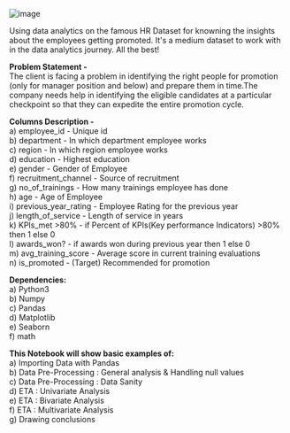 ![image](https://user-images.githubusercontent.com/74640176/171987935-fb1dde12-7150-441c-a083-e38aa01ba4e9.png)

Using data analytics on the famous HR Dataset for knowning the insights about the employees getting promoted.
It's a medium dataset to work with in the data analytics journey. All the best!

<B>Problem Statement - </B><br />
The client is facing a problem in identifying the right people for promotion (only for manager position and below) and prepare them in time.The company needs help in identifying the eligible candidates at a particular checkpoint so that they can expedite the entire promotion cycle.

<B>Columns Description -</B><br />
  a) employee_id - Unique id<br />
  b) department - In which department employee works<br />
  c) region - In which region employee works<br />
  d) education - Highest education<br />
  e) gender - Gender of Employee<br />
  f) recruitment_channel - Source of recruitment<br />
  g) no_of_trainings - How many trainings employee has done<br />
  h) age - Age of Employee<br />
  i) previous_year_rating - Employee Rating for the previous year<br />
  j) length_of_service - Length of service in years<br />
  k) KPIs_met >80% - if Percent of KPIs(Key performance Indicators) >80% then 1 else 0<br />
  l) awards_won? - if awards won during previous year then 1 else 0<br />
  m) avg_training_score - Average score in current training evaluations<br />
  n) is_promoted - (Target) Recommended for promotion<br />
  
<B>Dependencies:</B><br />
  a) Python3<br />
  b) Numpy<br />
  c) Pandas<br />
  d) Matplotlib<br />
  e) Seaborn<br />
  f) math<br />
  
<B>This Notebook will show basic examples of:</B><br />
  a) Importing Data with Pandas<br />
  b) Data Pre-Processing : General analysis & Handling null values <br />
  c) Data Pre-Processing : Data Sanity <br />
  d) ETA : Univariate Analysis <br />
  e) ETA : Bivariate Analysis <br />
  f) ETA : Multivariate Analysis <br />
  g) Drawing conclusions<br />
